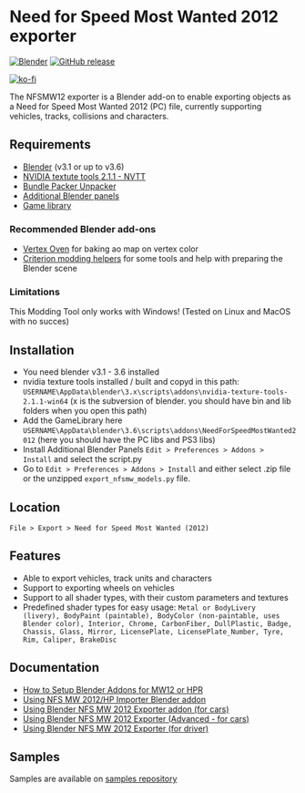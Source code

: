 # Need for Speed Most Wanted 2012 exporter
[![Blender](https://img.shields.io/badge/Blender-v3.1_or_up_to_v3.6-blue?logo=blender&logoColor=white)](https://www.blender.org/download/lts/3-6/#versions "Download Blender")
[![GitHub release](https://img.shields.io/github/release/DGIorio/nfsmw_exporter?include_prereleases=&sort=semver&color=blue)](https://github.com/DGIorio/nfsmw_exporter/releases/)

[![ko-fi](https://ko-fi.com/img/githubbutton_sm.svg)](https://ko-fi.com/DGIorio)

The NFSMW12 exporter is a Blender add-on to enable exporting objects as a Need for Speed Most Wanted 2012 (PC) file, currently supporting vehicles, tracks, collisions and characters.

## Requirements
- [Blender](https://www.blender.org/download/lts/3-6/#versions) (v3.1 or up to v3.6)  
- [NVIDIA textute tools 2.1.1 - NVTT](https://github.com/castano/nvidia-texture-tools)  
- [Bundle Packer Unpacker](https://github.com/DGIorio/bundle_packer_unpacker)  
- [Additional Blender panels](https://github.com/DGIorio/additional_blender_panels)  
- [Game library](https://drive.google.com/file/d/10zKBiuUgS96G6tKT2AQGnIUovaH7Pg_c/view?usp=sharing)

### Recommended Blender add-ons
- [Vertex Oven](https://github.com/ForestKatsch/VertexOven) for baking ao map on vertex color
- [Criterion modding helpers](https://github.com/DGIorio/criterion_modding_helpers) for some tools and help with preparing the Blender scene

### Limitations
This Modding Tool only works with Windows! (Tested on Linux and MacOS with no succes)

## Installation
- You need blender v3.1 - 3.6 installed
- nvidia texture tools installed / built and copyd in this path: `USERNAME\AppData\blender\3.x\scripts\addons\nvidia-texture-tools-2.1.1-win64` (x is the subversion of blender. you should have bin and lib folders when you open this path)
- Add the GameLibrary here `USERNAME\AppData\blender\3.6\scripts\addons\NeedForSpeedMostWanted2012` (here you should have the PC libs and PS3 libs)
- Install Additional Blender Panels `Edit > Preferences > Addons > Install` and select the script.py
- Go to `Edit > Preferences > Addons > Install` and either select .zip file or the unzipped `export_nfsmw_models.py` file.

## Location
`File > Export > Need for Speed Most Wanted (2012)`

## Features
- Able to export vehicles, track units and characters
- Support to exporting wheels on vehicles
- Support to all shader types, with their custom parameters and textures
- Predefined shader types for easy usage: `Metal or BodyLivery (livery), BodyPaint (paintable), BodyColor (non-paintable, uses Blender color), Interior, Chrome, CarbonFiber, DullPlastic, Badge, Chassis, Glass, Mirror, LicensePlate, LicensePlate_Number, Tyre, Rim, Caliper, BrakeDisc`

## Documentation
- [How to Setup Blender Addons for MW12 or HPR](https://docs.google.com/document/d/17MgvNmoF_imx64WcghOgUVoji-hd4aQ6_tkreLQcnTk)
- [Using NFS MW 2012/HP Importer Blender addon](https://docs.google.com/document/d/1e23Q_dl1tWWGG5wn7XDRZXqLu6C0A8UihPFyhbTTMvc)
- [Using Blender NFS MW 2012 Exporter addon (for cars)](https://docs.google.com/document/d/1Vz9iIKMCYnIFS7giVAUu0WV8m8zIOoiqTzGKOQsXl_Q)
- [Using Blender NFS MW 2012 Exporter (Advanced - for cars)](https://docs.google.com/document/d/1LZ6DyZFypR9UazhVVC0X6T2y39PaFKFziV8-EV9P-o8)
- [Using Blender NFS MW 2012 Exporter (for driver)](https://docs.google.com/document/d/1B0si343Dlq5t6a986T7UvfWue4les909XTV6-lSv0XM)

## Samples
Samples are available on [samples repository](https://github.com/DGIorio/exporter_samples)
